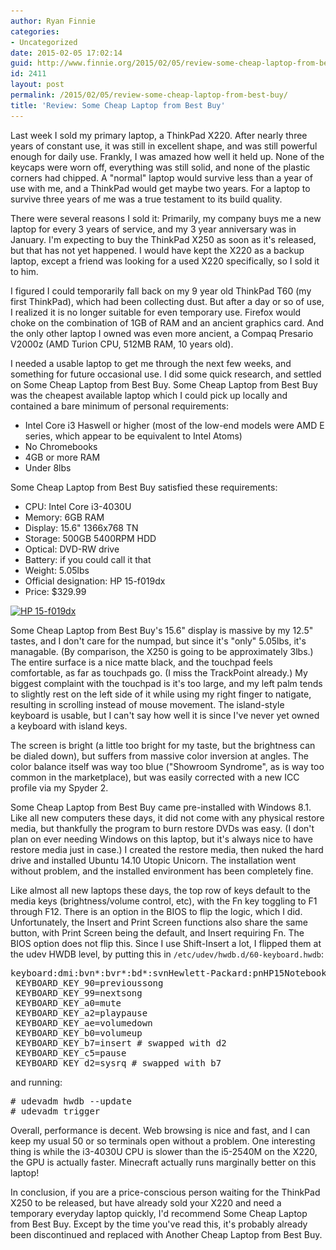 ```yaml
---
author: Ryan Finnie
categories:
- Uncategorized
date: 2015-02-05 17:02:14
guid: http://www.finnie.org/2015/02/05/review-some-cheap-laptop-from-best-buy/
id: 2411
layout: post
permalink: /2015/02/05/review-some-cheap-laptop-from-best-buy/
title: 'Review: Some Cheap Laptop from Best Buy'
---
```

Last week I sold my primary laptop, a ThinkPad X220. After nearly three years of constant use, it was still in excellent shape, and was still powerful enough for daily use. Frankly, I was amazed how well it held up. None of the keycaps were worn off, everything was still solid, and none of the plastic corners had chipped. A "normal" laptop would survive less than a year of use with me, and a ThinkPad would get maybe two years. For a laptop to survive three years of me was a true testament to its build quality.

There were several reasons I sold it: Primarily, my company buys me a new laptop for every 3 years of service, and my 3 year anniversary was in January. I'm expecting to buy the ThinkPad X250 as soon as it's released, but that has not yet happened. I would have kept the X220 as a backup laptop, except a friend was looking for a used X220 specifically, so I sold it to him.

I figured I could temporarily fall back on my 9 year old ThinkPad T60 (my first ThinkPad), which had been collecting dust. But after a day or so of use, I realized it is no longer suitable for even temporary use. Firefox would choke on the combination of 1GB of RAM and an ancient graphics card. And the only other laptop I owned was even more ancient, a Compaq Presario V2000z (AMD Turion CPU, 512MB RAM, 10 years old).

I needed a usable laptop to get me through the next few weeks, and something for future occasional use. I did some quick research, and settled on Some Cheap Laptop from Best Buy. Some Cheap Laptop from Best Buy was the cheapest available laptop which I could pick up locally and contained a bare minimum of personal requirements:

  * Intel Core i3 Haswell or higher (most of the low-end models were AMD E series, which appear to be equivalent to Intel Atoms)
  * No Chromebooks
  * 4GB or more RAM
  * Under 8lbs

Some Cheap Laptop from Best Buy satisfied these requirements:

  * CPU: Intel Core i3-4030U
  * Memory: 6GB RAM
  * Display: 15.6" 1366x768 TN
  * Storage: 500GB 5400RPM HDD
  * Optical: DVD-RW drive
  * Battery: if you could call it that
  * Weight: 5.05lbs
  * Official designation: HP 15-f019dx
  * Price: $329.99

[<img src="/blog-media/2015/02/quiwoo-760-1024x768.jpg" alt="HP 15-f019dx" width="788" height="591" class="aligncenter size-large wp-image-2415" srcset="/blog-media/2015/02/quiwoo-760-1024x768.jpg 1024w, /blog-media/2015/02/quiwoo-760-300x225.jpg 300w, /blog-media/2015/02/quiwoo-760-788x591.jpg 788w" sizes="(max-width: 788px) 100vw, 788px" />](/blog-media/2015/02/quiwoo-760.jpg)

Some Cheap Laptop from Best Buy's 15.6" display is massive by my 12.5" tastes, and I don't care for the numpad, but since it's "only" 5.05lbs, it's managable. (By comparison, the X250 is going to be approximately 3lbs.) The entire surface is a nice matte black, and the touchpad feels comfortable, as far as touchpads go. (I miss the TrackPoint already.) My biggest complaint with the touchpad is it's too large, and my left palm tends to slightly rest on the left side of it while using my right finger to natigate, resulting in scrolling instead of mouse movement. The island-style keyboard is usable, but I can't say how well it is since I've never yet owned a keyboard with island keys.

The screen is bright (a little too bright for my taste, but the brightness can be dialed down), but suffers from massive color inversion at angles. The color balance itself was way too blue ("Showroom Syndrome", as is way too common in the marketplace), but was easily corrected with a new ICC profile via my Spyder 2.

Some Cheap Laptop from Best Buy came pre-installed with Windows 8.1. Like all new computers these days, it did not come with any physical restore media, but thankfully the program to burn restore DVDs was easy. (I don't plan on ever needing Windows on this laptop, but it's always nice to have restore media just in case.) I created the restore media, then nuked the hard drive and installed Ubuntu 14.10 Utopic Unicorn. The installation went without problem, and the installed environment has been completely fine.

Like almost all new laptops these days, the top row of keys default to the media keys (brightness/volume control, etc), with the Fn key toggling to F1 through F12. There is an option in the BIOS to flip the logic, which I did. Unfortunately, the Insert and Print Screen functions also share the same button, with Print Screen being the default, and Insert requiring Fn. The BIOS option does not flip this. Since I use Shift-Insert a lot, I flipped them at the udev HWDB level, by putting this in `/etc/udev/hwdb.d/60-keyboard.hwdb`:

<pre>keyboard:dmi:bvn*:bvr*:bd*:svnHewlett-Packard:pnHP15NotebookPC:*
 KEYBOARD_KEY_90=previoussong
 KEYBOARD_KEY_99=nextsong
 KEYBOARD_KEY_a0=mute
 KEYBOARD_KEY_a2=playpause
 KEYBOARD_KEY_ae=volumedown
 KEYBOARD_KEY_b0=volumeup
 KEYBOARD_KEY_b7=insert # swapped with d2
 KEYBOARD_KEY_c5=pause
 KEYBOARD_KEY_d2=sysrq # swapped with b7
</pre>

and running:

<pre># udevadm hwdb --update
# udevadm trigger
</pre>

Overall, performance is decent. Web browsing is nice and fast, and I can keep my usual 50 or so terminals open without a problem. One interesting thing is while the i3-4030U CPU is slower than the i5-2540M on the X220, the GPU is actually faster. Minecraft actually runs marginally better on this laptop!

In conclusion, if you are a price-conscious person waiting for the ThinkPad X250 to be released, but have already sold your X220 and need a temporary everyday laptop quickly, I'd recommend Some Cheap Laptop from Best Buy. Except by the time you've read this, it's probably already been discontinued and replaced with Another Cheap Laptop from Best Buy.

